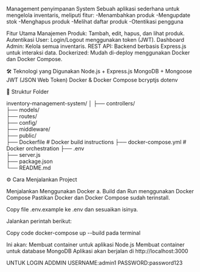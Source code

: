 Management penyimpanan System
Sebuah aplikasi sederhana untuk mengelola inventaris, meliputi fitur:
-Menambahkan produk
-Mengupdate stok
-Menghapus produk
-Melihat daftar produk
-Otentikasi pengguna

Fitur Utama
Manajemen Produk: Tambah, edit, hapus, dan lihat produk.
Autentikasi User: Login/Logout menggunakan token (JWT).
Dashboard Admin: Kelola semua inventaris.
REST API: Backend berbasis Express.js untuk interaksi data.
Dockerized: Mudah di-deploy menggunakan Docker dan Docker Compose.

🛠️ Teknologi yang Digunakan
Node.js + Express.js
MongoDB + Mongoose
JWT (JSON Web Token)
Docker & Docker Compose
bcryptjs
dotenv

📂 Struktur Folder

inventory-management-system/
│
├── controllers/    
├── models/         
├── routes/         
├── config/         
├── middleware/     
├── public/         
├── Dockerfile      # Docker build instructions
├── docker-compose.yml # Docker orchestration
├── .env            
├── server.js       
├── package.json    
└── README.md    


⚙️ Cara Menjalankan Project

Menjalankan Menggunakan Docker
a. Build dan Run menggunakan Docker Compose
Pastikan Docker dan Docker Compose sudah terinstall.

Copy file .env.example ke .env dan sesuaikan isinya.

Jalankan perintah berikut:

Copy code
docker-compose up --build
pada terminal

Ini akan:
Membuat container untuk aplikasi Node.js
Membuat container untuk database MongoDB
Aplikasi akan berjalan di http://localhost:3000

UNTUK LOGIN ADDMIN
USERNAME:admin1
PASSWORD:password123
